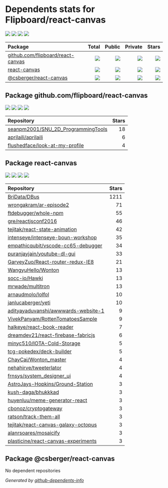 # Dependents stats for Flipboard/react-canvas

[![](https://img.shields.io/static/v1?label=Used%20by&message=34&color=informational&logo=slickpic)](https://github.com/Flipboard/react-canvas/network/dependents)
[![](https://img.shields.io/static/v1?label=Used%20by%20(public)&message=34&color=informational&logo=slickpic)](https://github.com/Flipboard/react-canvas/network/dependents)
[![](https://img.shields.io/static/v1?label=Used%20by%20(private)&message=-34&color=informational&logo=slickpic)](https://github.com/Flipboard/react-canvas/network/dependents)
[![](https://img.shields.io/static/v1?label=Used%20by%20(stars)&message=37&color=informational&logo=slickpic)](https://github.com/Flipboard/react-canvas/network/dependents)

| Package    | Total  | Public | Private | Stars |
| :--------  | -----: | -----: | -----:  | ----: |
| [github.com/flipboard/react-canvas](#package-github.comflipboardreact-canvas)    | [![](https://img.shields.io/static/v1?label=Used%20by&message=3&color=informational&logo=slickpic)](https://github.com/Flipboard/react-canvas/network/dependents?package_id=UGFja2FnZS0yOTAwNzM5NTY3)  | [![](https://img.shields.io/static/v1?label=Used%20by%20(public)&message=3&color=informational&logo=slickpic)](https://github.com/Flipboard/react-canvas/network/dependents?package_id=UGFja2FnZS0yOTAwNzM5NTY3) | [![](https://img.shields.io/static/v1?label=Used%20by%20(private)&message=-3&color=informational&logo=slickpic)](https://github.com/Flipboard/react-canvas/network/dependents?package_id=UGFja2FnZS0yOTAwNzM5NTY3) | [![](https://img.shields.io/static/v1?label=Used%20by%20(stars)&message=28&color=informational&logo=slickpic)](https://github.com/Flipboard/react-canvas/network/dependents?package_id=UGFja2FnZS0yOTAwNzM5NTY3) |
| [react-canvas](#package-react-canvas)    | [![](https://img.shields.io/static/v1?label=Used%20by&message=31&color=informational&logo=slickpic)](https://github.com/Flipboard/react-canvas/network/dependents?package_id=UGFja2FnZS00OTI4MDcxMjM%3D)  | [![](https://img.shields.io/static/v1?label=Used%20by%20(public)&message=31&color=informational&logo=slickpic)](https://github.com/Flipboard/react-canvas/network/dependents?package_id=UGFja2FnZS00OTI4MDcxMjM%3D) | [![](https://img.shields.io/static/v1?label=Used%20by%20(private)&message=-31&color=informational&logo=slickpic)](https://github.com/Flipboard/react-canvas/network/dependents?package_id=UGFja2FnZS00OTI4MDcxMjM%3D) | [![](https://img.shields.io/static/v1?label=Used%20by%20(stars)&message=9&color=informational&logo=slickpic)](https://github.com/Flipboard/react-canvas/network/dependents?package_id=UGFja2FnZS00OTI4MDcxMjM%3D) |
| [@csberger/react-canvas](#package-csbergerreact-canvas)    | [![](https://img.shields.io/static/v1?label=Used%20by&message=0&color=informational&logo=slickpic)](https://github.com/Flipboard/react-canvas/network/dependents?package_id=UGFja2FnZS00NTM2NjkyODA%3D)  | [![](https://img.shields.io/static/v1?label=Used%20by%20(public)&message=0&color=informational&logo=slickpic)](https://github.com/Flipboard/react-canvas/network/dependents?package_id=UGFja2FnZS00NTM2NjkyODA%3D) | [![](https://img.shields.io/static/v1?label=Used%20by%20(private)&message=0&color=informational&logo=slickpic)](https://github.com/Flipboard/react-canvas/network/dependents?package_id=UGFja2FnZS00NTM2NjkyODA%3D) | [![](https://img.shields.io/static/v1?label=Used%20by%20(stars)&message=0&color=informational&logo=slickpic)](https://github.com/Flipboard/react-canvas/network/dependents?package_id=UGFja2FnZS00NTM2NjkyODA%3D) |

## Package github.com/flipboard/react-canvas

[![](https://img.shields.io/static/v1?label=Used%20by&message=3&color=informational&logo=slickpic)](https://github.com/Flipboard/react-canvas/network/dependents?package_id=UGFja2FnZS0yOTAwNzM5NTY3)
[![](https://img.shields.io/static/v1?label=Used%20by%20(public)&message=3&color=informational&logo=slickpic)](https://github.com/Flipboard/react-canvas/network/dependents?package_id=UGFja2FnZS0yOTAwNzM5NTY3)
[![](https://img.shields.io/static/v1?label=Used%20by%20(private)&message=-3&color=informational&logo=slickpic)](https://github.com/Flipboard/react-canvas/network/dependents?package_id=UGFja2FnZS0yOTAwNzM5NTY3)
[![](https://img.shields.io/static/v1?label=Used%20by%20(stars)&message=28&color=informational&logo=slickpic)](https://github.com/Flipboard/react-canvas/network/dependents?package_id=UGFja2FnZS0yOTAwNzM5NTY3)

| Repository | Stars  |
| :--------  | -----: |
|[seanpm2001/SNU_2D_ProgrammingTools](https://github.com/seanpm2001/SNU_2D_ProgrammingTools) | 18 |
|[aprilaili/aprilaili](https://github.com/aprilaili/aprilaili) | 6 |
|[flushedface/look-at-my-profile](https://github.com/flushedface/look-at-my-profile) | 4 |

## Package react-canvas

[![](https://img.shields.io/static/v1?label=Used%20by&message=31&color=informational&logo=slickpic)](https://github.com/Flipboard/react-canvas/network/dependents?package_id=UGFja2FnZS00OTI4MDcxMjM%3D)
[![](https://img.shields.io/static/v1?label=Used%20by%20(public)&message=31&color=informational&logo=slickpic)](https://github.com/Flipboard/react-canvas/network/dependents?package_id=UGFja2FnZS00OTI4MDcxMjM%3D)
[![](https://img.shields.io/static/v1?label=Used%20by%20(private)&message=-31&color=informational&logo=slickpic)](https://github.com/Flipboard/react-canvas/network/dependents?package_id=UGFja2FnZS00OTI4MDcxMjM%3D)
[![](https://img.shields.io/static/v1?label=Used%20by%20(stars)&message=9&color=informational&logo=slickpic)](https://github.com/Flipboard/react-canvas/network/dependents?package_id=UGFja2FnZS00OTI4MDcxMjM%3D)

| Repository | Stars  |
| :--------  | -----: |
|[BriData/DBus](https://github.com/BriData/DBus) | 1211 |
|[wrongakram/ar-episode2](https://github.com/wrongakram/ar-episode2) | 71 |
|[ftdebugger/whole-npm](https://github.com/ftdebugger/whole-npm) | 55 |
|[gre/reactjsconf2016](https://github.com/gre/reactjsconf2016) | 46 |
|[tejitak/react-state-animation](https://github.com/tejitak/react-state-animation) | 42 |
|[intenseye/intenseye-boun-workshop](https://github.com/intenseye/intenseye-boun-workshop) | 35 |
|[empathicqubit/vscode-cc65-debugger](https://github.com/empathicqubit/vscode-cc65-debugger) | 34 |
|[puranjayjain/youtube-dl-gui](https://github.com/puranjayjain/youtube-dl-gui) | 33 |
|[GarveyZuo/React-router-redux-IE8](https://github.com/GarveyZuo/React-router-redux-IE8) | 21 |
|[WangyuHello/Wonton](https://github.com/WangyuHello/Wonton) | 13 |
|[socc-io/Hawki](https://github.com/socc-io/Hawki) | 13 |
|[mrwade/multitron](https://github.com/mrwade/multitron) | 13 |
|[arnaudmolo/lolfol](https://github.com/arnaudmolo/lolfol) | 10 |
|[janlucaberger/yeti](https://github.com/janlucaberger/yeti) | 10 |
|[adityayaduvanshi/awwwards-website-1](https://github.com/adityayaduvanshi/awwwards-website-1) | 9 |
|[VivekPanyam/RottenTomatoesSample](https://github.com/VivekPanyam/RottenTomatoesSample) | 9 |
|[halkeye/react-book-reader](https://github.com/halkeye/react-book-reader) | 7 |
|[dreamdev21/react-firebase-fabricjs](https://github.com/dreamdev21/react-firebase-fabricjs) | 6 |
|[minyc510/IOTA-Cold-Storage](https://github.com/minyc510/IOTA-Cold-Storage) | 5 |
|[tcg-pokedex/deck-builder](https://github.com/tcg-pokedex/deck-builder) | 5 |
|[ChayCai/Wonton_master](https://github.com/ChayCai/Wonton_master) | 4 |
|[nehahirve/tweeterlator](https://github.com/nehahirve/tweeterlator) | 4 |
|[frnsys/system_designer_ui](https://github.com/frnsys/system_designer_ui) | 4 |
|[AstroJays-Hopkins/Ground-Station](https://github.com/AstroJays-Hopkins/Ground-Station) | 3 |
|[kush-daga/bhukkkad](https://github.com/kush-daga/bhukkkad) | 3 |
|[huyenluu/meme-generator-react](https://github.com/huyenluu/meme-generator-react) | 3 |
|[cbonoz/cryptogateway](https://github.com/cbonoz/cryptogateway) | 3 |
|[ratson/track-them-all](https://github.com/ratson/track-them-all) | 3 |
|[tejitak/react-canvas-galaxy-octopus](https://github.com/tejitak/react-canvas-galaxy-octopus) | 3 |
|[alanrsoares/mosaicify](https://github.com/alanrsoares/mosaicify) | 3 |
|[plasticine/react-canvas-experiments](https://github.com/plasticine/react-canvas-experiments) | 3 |

## Package @csberger/react-canvas

No dependent repositories

_Generated by [github-dependents-info](https://github.com/nvuillam/github-dependents-info)_